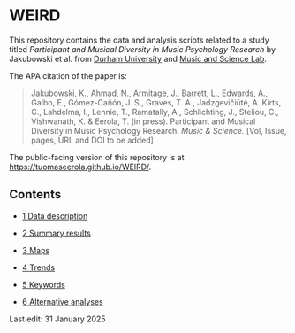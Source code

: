 # WEIRD

This repository contains the data and analysis scripts related to a
study titled *Participant and Musical Diversity in Music Psychology
Research* by Jakubowski et al. from [Durham
University](https://www.durham.ac.uk) and [Music and Science
Lab](https://musicscience.net).

The APA citation of the paper is:

> Jakubowski, K., Ahmad, N., Armitage, J., Barrett, L., Edwards, A.,
> Galbo, E., Gómez-Cañón, J. S., Graves, T. A., Jadzgevičiūtė, A. Kirts,
> C., Lahdelma, I., Lennie, T., Ramatally, A., Schlichting, J., Steliou,
> C., Vishwanath, K. & Eerola, T. (in press). Participant and Musical
> Diversity in Music Psychology Research. *Music & Science.* \[Vol,
> Issue, pages, URL and DOI to be added\]

The public-facing version of this repository is at
<https://tuomaseerola.github.io/WEIRD/>.

## Contents

- [1 Data description](01_data_description.qmd)

- [2 Summary results](02_summary_results.qmd)

- [3 Maps](03_maps.qmd)

- [4 Trends](04_trends.qmd)

- [5 Keywords](05_keywords.qmd)

- [6 Alternative analyses](06_alternative_analyses.qmd)

Last edit: 31 January 2025
